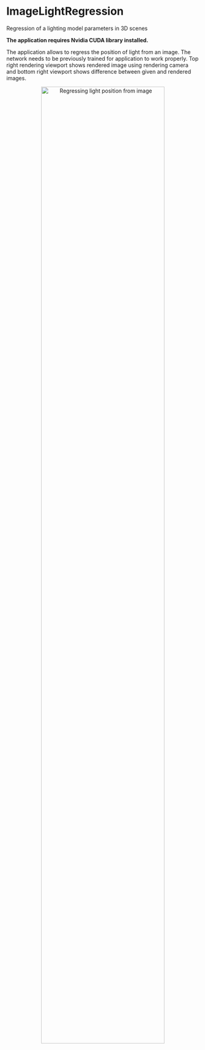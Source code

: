 # ImageLightRegression
Regression of a lighting model parameters in 3D scenes

**The application requires Nvidia CUDA library installed.**

The application allows to regress the position of light from an image. The network needs to be previously trained for application to work properly. Top right rendering viewport shows rendered image using rendering camera and bottom right viewport shows difference between given and rendered images.

<p align="center">
  <img alt="Regressing light position from image" width="80%" src="rest/ILR 2024-02-13 14-46-47.mp4" />
</p>
